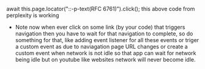 await this.page.locator("::-p-text(RFC 6761)").click();
this above code from perplexity is working

- Note now when ever click on some link (by your code) that triggers navigation then you have to wait for that navigation to complete, so do something for that, like adding event listener for all these events or triger a custom event as due to naviagation page URL changes or create a custom event when network is not idle so that app can wait for network being idle but on youtube like websites network will never become idle.
